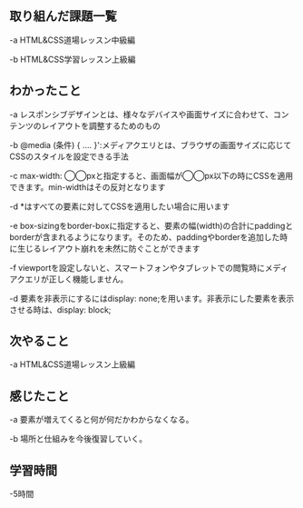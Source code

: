 ## 取り組んだ課題一覧  
-a HTML&CSS道場レッスン中級編

-b HTML&CSS学習レッスン上級編 
## わかったこと
-a  レスポンシブデザインとは、様々なデバイスや画面サイズに合わせて、コンテンツのレイアウトを調整するためのもの

-b  @media (条件) { .... }':メディアクエリとは、ブラウザの画面サイズに応じてCSSのスタイルを設定できる手法

-c  max-width: ◯◯pxと指定すると、画面幅が◯◯px以下の時にCSSを適用できます。min-widthはその反対となります

-d  *はすべての要素に対してCSSを適用したい場合に用います

-e  box-sizingをborder-boxに指定すると、要素の幅(width)の合計にpaddingとborderが含まれるようになります。そのため、paddingやborderを追加した時に生じるレイアウト崩れを未然に防ぐことができます

-f  viewportを設定しないと、スマートフォンやタブレットでの閲覧時にメディアクエリが正しく機能しません。

-d  要素を非表示にするにはdisplay: none;を用います。非表示にした要素を表示させる時は、display: block;

## 次やること
-a  HTML&CSS道場レッスン上級編

## 感じたこと
-a  要素が増えてくると何が何だかわからなくなる。

-b  場所と仕組みを今後復習していく。

## 学習時間
-5時間
